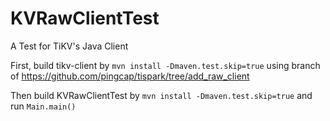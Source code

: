# KVRawClientTest
A Test for TiKV's Java Client

First, build tikv-client by `mvn install -Dmaven.test.skip=true` using branch of https://github.com/pingcap/tispark/tree/add_raw_client

Then build KVRawClientTest by `mvn install -Dmaven.test.skip=true` and run `Main.main()`
